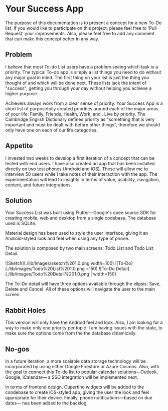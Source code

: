 # Your Success App

The purpose of this documentation is to present a concept for a new To-Do list. If you would like to participate on this project, please feel free to 'Pull Request' your improvements. Also, please feel free to add any comment that can make this concept better in any way.

## Problem

I believe that most To-do List users have a problem seeing which task is a priority. The typical To-do app is simply a list things you need to do without any major goal in mind. The first thing on your list is just the thing you thought of and which will be done next. These lists lack the intent of "success", getting you through your day without helping you achieve a higher purpose.

Achievers always work from a clear sense of priority. Your Success App is a short list of purposefully created priorities around each of the major areas of your life: Family, Friends, Health, Work, and . Live by priority. The Cambridge English Dictionary defines priority as "something that is very important and must be dealt with before other things", therefore we should only have one on each of our life categories.

## Appetite

I invested two weeks to develop a first iteration of a concept that can be tested with end users. I have also created an app that has been installed directly on two test phones (Android and iOS). These will allow me to interview 50 users while I take notes of their interaction with the app. The experimentation will lead to insights in terms of value, usability, navigation, content, and future integrations.

## Solution

Your Success List was built using Flutter—Google's open source SDK for creating mobile, web and desktop from a single codebase. The database used is SQLite.  

Material design has been used to style the user interface, giving it an Android-styled look and feel when using any type of phone. 
 
The solution is composed by two main screens: Todo List and Todo List Detail.

![Sketch](./lib/images/sketch%201.0.png width=100)
![To-Do](./lib/images/Todo%20List%201.0.png =150)
![To-Do Detail](./lib/images/Todo%20Detail%201.0.png | width=150)

The To-Do detail will have three options available through the elipsis: Save, Delete and Cancel. All of these options will navigate the user to the main screen.

## Rabbit Holes

This version will only have the Android feel and look. Also, I am looking for a way to make only one priority per topic. I am having issues with the state, to make sure the options come from the the database dinamically. 

## No-gos

In a future iteration, a more scalable data storage technology will be incorporated by using either Google Firestore or Azure Cosmos. Also, with the goal to connect this To-do list to popular calendar solutions—Outlook, Google, iCalendar— a SSO integration will be implemented next.

In terms of frontend design, Cupertino widgets will be added to the condebase to create iOS-styled app, giving the user the look and feel appropriate for their device. Finally, phone notifications—based on due dates— has been added to the backlog.





